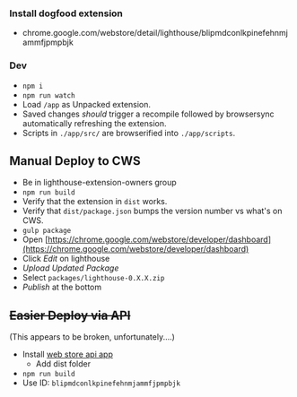 ### Install dogfood extension

* chrome.google.com/webstore/detail/lighthouse/blipmdconlkpinefehnmjammfjpmpbjk

### Dev

* `npm i`
* `npm run watch`
* Load `/app` as Unpacked extension.
* Saved changes _should_ trigger a recompile followed by browsersync automatically refreshing the extension.
* Scripts in `./app/src/` are browserified into `./app/scripts`.

## Manual Deploy to CWS

* Be in lighthouse-extension-owners group
* `npm run build`
* Verify that the extension in `dist` works.
* Verify that `dist/package.json` bumps the version number vs what's on CWS.
* `gulp package`
* Open [https://chrome.google.com/webstore/developer/dashboard](https://chrome.google.com/webstore/developer/dashboard)
* Click _Edit_ on lighthouse
* _Upload Updated Package_
* Select `packages/lighthouse-0.X.X.zip`
* _Publish_ at the bottom

## ~~Easier Deploy via API~~

(This appears to be broken, unfortunately.…)

* Install [web store api app](https://chrome.google.com/webstore/detail/web-store-api-sample-app/ndgidogppopohjpghapeojgoehfmflab)
  * Add dist folder
* `npm run build`
* Use ID: `blipmdconlkpinefehnmjammfjpmpbjk`

